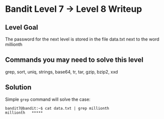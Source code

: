 # Bandit Level 7 → Level 8 Writeup
## Level Goal
The password for the next level is stored in the file data.txt next to the word millionth

## Commands you may need to solve this level
grep, sort, uniq, strings, base64, tr, tar, gzip, bzip2, xxd

## Solution

Simple `grep` command will solve the case:
```
bandit7@bandit:~$ cat data.txt | grep millionth
millionth	*****
```
